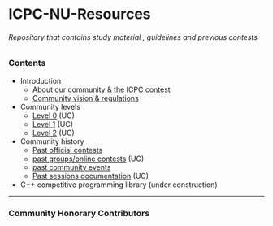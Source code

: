 # ICPC-NU-Resources
###### Repository that contains study material , guidelines and previous contests
### Contents
- Introduction
  - [About our community & the ICPC contest](About/README.MD)
  - [Community vision & regulations](vision)
- Community levels
  - [Level 0](lvl0) (UC)
  - [Level 1](lvl1) (UC)
  - [Level 2](lvl2) (UC)
- Community history
  - [Past official contests](past_officials/README.MD) 
  - [past groups/online contests](past_contests) (UC)
  - [past community events](past_events/README.MD)
  - [Past sessions documentation](past_sessions) (UC)
- C++ competitive programming library (under construction)
-------------------------------------------------------------------
### Community Honorary Contributors
